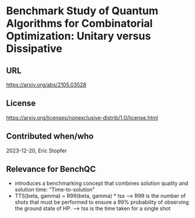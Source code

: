 # Benchmark Study of Quantum Algorithms for Combinatorial Optimization: Unitary versus Dissipative

## URL

https://arxiv.org/abs/2105.03528

## License

https://arxiv.org/licenses/nonexclusive-distrib/1.0/license.html

## Contributed when/who

2023-12-20, Eric Stopfer

## Relevance for BenchQC

* introduces a benchmarking concept that combines solution quality and solution time: "Time-to-solution"
* TTS(beta, gamma) = R99(beta, gamma) * tss 
--> R99 is the number of shots that must be performed to ensure a 99% probability of observing the ground state of HP.
--> tss is the time taken for a single shot
